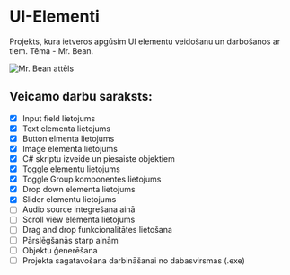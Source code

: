 # UI-Elementi
Projekts, kura ietveros apgūsim UI elementu veidošanu un darbošanos ar tiem.
Tēma - Mr. Bean.

![Mr. Bean attēls](https://i.pinimg.com/originals/d9/b7/36/d9b736e5d9d2fc399768400644bca658.png)

## Veicamo darbu saraksts:
- [x] Input field lietojums
- [x] Text elementa lietojums
- [x] Button elmenta lietojums
- [x] Image elementa lietojums
- [x] C# skriptu izveide un piesaiste objektiem
- [x] Toggle elementu lietojums
- [x] Toggle Group komponentes lietojums
- [x] Drop down elementa lietojums
- [x] Slider elementu lietojums
- [ ] Audio source integrešana ainā
- [ ] Scroll view elementa lietojums
- [ ] Drag and drop funkcionalitātes lietošana
- [ ] Pārslēgšanās starp ainām
- [ ] Objektu ģenerēšana
- [ ] Projekta sagatavošana darbināšanai no dabasvirsmas (.exe)
